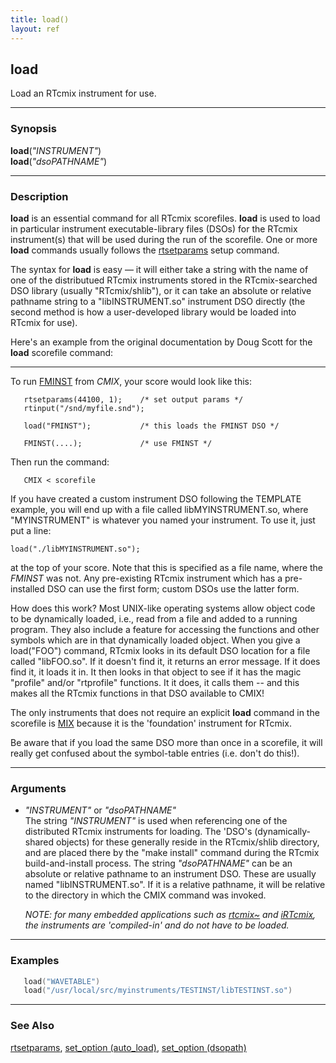 ```yaml
---
title: load()
layout: ref
---
```


## load

Load an RTcmix instrument for use.

-----

### Synopsis

**load**(*"INSTRUMENT"*)  
**load**(*"dsoPATHNAME"*)

-----

### Description

**load** is an essential command for all RTcmix scorefiles. **load** is
used to load in particular instrument executable-library files (DSOs)
for the RTcmix instrument(s) that will be used during the run of the
scorefile. One or more **load** commands usually follows the
[rtsetparams](rtsetparams.html) setup command.

The syntax for **load** is easy &mdash; it will either take a string with
the name of one of the distributued RTcmix instruments stored in the
RTcmix-searched DSO library (usually "RTcmix/shlib"), or it can take an
absolute or relative pathname string to a "libINSTRUMENT.so" instrument DSO
directly (the second method is how a user-developed library would be loaded
into RTcmix for use).

Here's an example from the original documentation by Doug Scott for the
**load** scorefile command:  

-----

To run [FMINST](../instruments/FMINST.html) from *CMIX*, your score
would look like this:

```
   rtsetparams(44100, 1);    /* set output params */
   rtinput("/snd/myfile.snd");

   load("FMINST");           /* this loads the FMINST DSO */

   FMINST(....);             /* use FMINST */
```

Then run the command:

```
   CMIX < scorefile
```

If you have created a custom instrument DSO following the TEMPLATE
example, you will end up with a file called libMYINSTRUMENT.so, where
"MYINSTRUMENT" is whatever you named your instrument. To use it, just
put a line:

```
load("./libMYINSTRUMENT.so");
```

at the top of your score. Note that this is specified as a file name,
where the *FMINST* was not. Any pre-existing RTcmix instrument which has
a pre-installed DSO can use the first form; custom DSOs use the latter
form.

How does this work? Most UNIX-like operating systems allow object code
to be dynamically loaded, i.e., read from a file and added to a running
program. They also include a feature for accessing the functions and
other symbols which are in that dynamically loaded object. When you give
a load("FOO") command, RTcmix looks in its default DSO location for a
file called "libFOO.so". If it doesn't find it, it returns an error
message. If it does find it, it loads it in. It then looks in that
object to see if it has the magic "profile" and/or "rtprofile"
functions. It it does, it calls them -- and this makes all the RTcmix
functions in that DSO available to CMIX\!

The only instruments that does not require an explicit **load** command
in the scorefile is [MIX](../instruments/MIX.html) because it is the
'foundation' instrument for RTcmix.

Be aware that if you load the same DSO more than once in a scorefile, it
will really get confused about the symbol-table entries (i.e. don't do
this\!).

-----

### Arguments

  - *"INSTRUMENT"* or *"dsoPATHNAME"*  
    The string *"INSTRUMENT"* is used when referencing one of the
    distributed RTcmix instruments for loading. The 'DSO's
    (dynamically-shared objects) for these generally reside in the
    RTcmix/shlib directory, and are placed there by the "make install"
    command during the RTcmix build-and-install process. The string
    *"dsoPATHNAME"* can be an absolute or relative pathname to an
    instrument DSO. These are usually named "libINSTRUMENT.so". If it is
    a relative pathname, it will be relative to the directory in which
    the CMIX command was invoked. 
    
    *NOTE: for many embedded applications
    such as [rtcmix\~](../../rtcmix_/index.html) and
    [iRTcmix](../../irtcmix/index.html), the instruments are
    'compiled-in' and do not have to be loaded.*

-----

### Examples

```cpp
   load("WAVETABLE")
   load("/usr/local/src/myinstruments/TESTINST/libTESTINST.so")
```

-----

### See Also

[rtsetparams](rtsetparams.html), [set\_option
(auto\_load)](set_option.html#auto_load), [set\_option
(dsopath)](set_option.html#dsopath)
